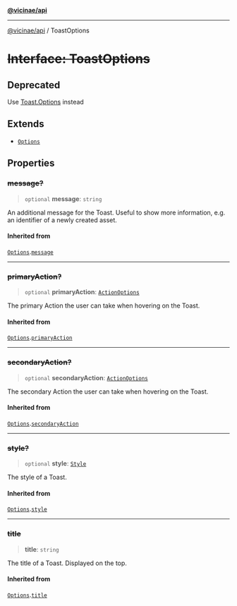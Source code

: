[**@vicinae/api**](../README.md)

***

[@vicinae/api](../README.md) / ToastOptions

# ~~Interface: ToastOptions~~

## Deprecated

Use [Toast.Options](../@vicinae/namespaces/Toast/interfaces/Options.md) instead

## Extends

- [`Options`](../@vicinae/namespaces/Toast/interfaces/Options.md)

## Properties

### ~~message?~~

> `optional` **message**: `string`

An additional message for the Toast. Useful to show more information, e.g. an identifier of a newly created asset.

#### Inherited from

[`Options`](../@vicinae/namespaces/Toast/interfaces/Options.md).[`message`](../@vicinae/namespaces/Toast/interfaces/Options.md#message)

***

### ~~primaryAction?~~

> `optional` **primaryAction**: [`ActionOptions`](../@vicinae/namespaces/Toast/interfaces/ActionOptions.md)

The primary Action the user can take when hovering on the Toast.

#### Inherited from

[`Options`](../@vicinae/namespaces/Toast/interfaces/Options.md).[`primaryAction`](../@vicinae/namespaces/Toast/interfaces/Options.md#primaryaction)

***

### ~~secondaryAction?~~

> `optional` **secondaryAction**: [`ActionOptions`](../@vicinae/namespaces/Toast/interfaces/ActionOptions.md)

The secondary Action the user can take when hovering on the Toast.

#### Inherited from

[`Options`](../@vicinae/namespaces/Toast/interfaces/Options.md).[`secondaryAction`](../@vicinae/namespaces/Toast/interfaces/Options.md#secondaryaction)

***

### ~~style?~~

> `optional` **style**: [`Style`](../@vicinae/namespaces/Toast/enumerations/Style.md)

The style of a Toast.

#### Inherited from

[`Options`](../@vicinae/namespaces/Toast/interfaces/Options.md).[`style`](../@vicinae/namespaces/Toast/interfaces/Options.md#style)

***

### ~~title~~

> **title**: `string`

The title of a Toast. Displayed on the top.

#### Inherited from

[`Options`](../@vicinae/namespaces/Toast/interfaces/Options.md).[`title`](../@vicinae/namespaces/Toast/interfaces/Options.md#title)

